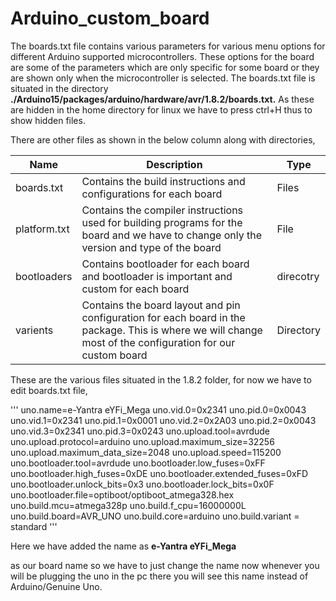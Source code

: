 # Arduino_custom_board
 
The boards.txt file contains various parameters for various menu options for different Arduino supported microcontrollers. These options for the board are some of the parameters which are only specific for some board or they are shown only when the microcontroller is selected. The boards.txt file is situated in the directory **./Arduino15/packages/arduino/hardware/avr/1.8.2/boards.txt.** As these are hidden in the home directory for linux we have to press ctrl+H thus to show hidden files.

There are other files as shown in the below column along with directories, 

Name          | Description   | Type
------------- | ------------- | -------------
boards.txt    | Contains the build instructions and configurations for each board  | Files
platform.txt  | Contains the compiler instructions used for building programs for the board and we have to change only the version and type of the board  | File
bootloaders    | Contains bootloader for each board and bootloader is important and custom for each board  | direcotry
varients    | Contains the board layout and pin configuration for each board in the package. This is where we will change most of the configuration for our custom board  | Directory

These are the various files situated in the 1.8.2 folder, for now we have to edit boards.txt file,

'''
uno.name=e-Yantra eYFi\_Mega
uno.vid.0=0x2341
uno.pid.0=0x0043
uno.vid.1=0x2341
uno.pid.1=0x0001
uno.vid.2=0x2A03
uno.pid.2=0x0043
uno.vid.3=0x2341
uno.pid.3=0x0243
uno.upload.tool=avrdude
uno.upload.protocol=arduino
uno.upload.maximum\_size=32256
uno.upload.maximum\_data\_size=2048
uno.upload.speed=115200
uno.bootloader.tool=avrdude
uno.bootloader.low\_fuses=0xFF
uno.bootloader.high\_fuses=0xDE
uno.bootloader.extended\_fuses=0xFD
uno.bootloader.unlock\_bits=0x3
uno.bootloader.lock\_bits=0x0F
uno.bootloader.file=optiboot/optiboot\_atmega328.hex
uno.build.mcu=atmega328p
uno.build.f\_cpu=16000000L
uno.build.board=AVR\_UNO
uno.build.core=arduino
uno.build.variant = standard
'''

Here we have added the name as **e-Yantra eYFi\_Mega**

as our board name so we have to just change the name now whenever you will be plugging the uno in the pc there you will see this name instead of Arduino/Genuine Uno.
